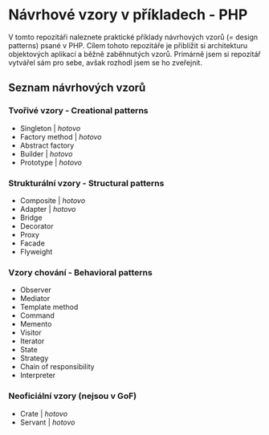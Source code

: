 # Návrhové vzory v příkladech - PHP #

V tomto repozitáři naleznete praktické příklady návrhových vzorů (= design patterns) psané v PHP. Cílem tohoto repozitáře je přiblížit si architekturu objektových aplikací a běžně zaběhnutých vzorů. Primárně jsem si repozitář vytvářel sám pro sebe, avšak rozhodl jsem se ho zveřejnit.

## Seznam návrhových vzorů ##

### Tvořivé vzory - Creational patterns ###

* Singleton | _hotovo_
* Factory method | _hotovo_
* Abstract factory
* Builder | _hotovo_
* Prototype | _hotovo_

### Strukturální vzory - Structural patterns ###

* Composite | _hotovo_
* Adapter | _hotovo_
* Bridge
* Decorator
* Proxy
* Facade
* Flyweight

### Vzory chování - Behavioral patterns ###

* Observer
* Mediator
* Template method
* Command
* Memento
* Visitor
* Iterator
* State
* Strategy
* Chain of responsibility
* Interpreter

### Neoficiální vzory (nejsou v GoF)

* Crate | _hotovo_
* Servant | _hotovo_